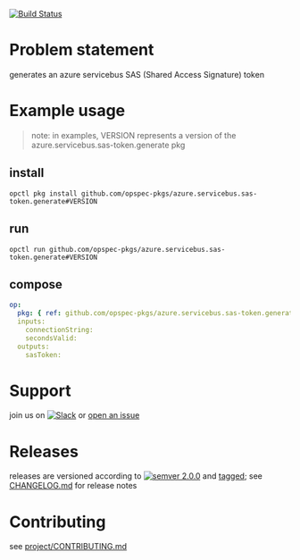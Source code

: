 [![Build Status](https://travis-ci.org/opspec-pkgs/azure.servicebus.sas-token.generate.svg?branch=master)](https://travis-ci.org/opspec-pkgs/azure.servicebus.sas-token.generate)

# Problem statement

generates an azure servicebus SAS (Shared Access Signature) token

# Example usage

> note: in examples, VERSION represents a version of the
> azure.servicebus.sas-token.generate pkg

## install

```shell
opctl pkg install github.com/opspec-pkgs/azure.servicebus.sas-token.generate#VERSION
```

## run

```
opctl run github.com/opspec-pkgs/azure.servicebus.sas-token.generate#VERSION
```

## compose

```yaml
op:
  pkg: { ref: github.com/opspec-pkgs/azure.servicebus.sas-token.generate#VERSION }
  inputs: 
    connectionString:
    secondsValid:
  outputs:
    sasToken:
```

# Support

join us on
[![Slack](https://opspec-slackin.herokuapp.com/badge.svg)](https://opspec-slackin.herokuapp.com/)
or
[open an issue](https://github.com/opspec-pkgs/azure.servicebus.sas-token.generate/issues)

# Releases

releases are versioned according to
[![semver 2.0.0](https://img.shields.io/badge/semver-2.0.0-brightgreen.svg)](http://semver.org/spec/v2.0.0.html)
and [tagged](https://git-scm.com/book/en/v2/Git-Basics-Tagging); see
[CHANGELOG.md](CHANGELOG.md) for release notes

# Contributing

see
[project/CONTRIBUTING.md](https://github.com/opspec-pkgs/project/blob/master/CONTRIBUTING.md)
